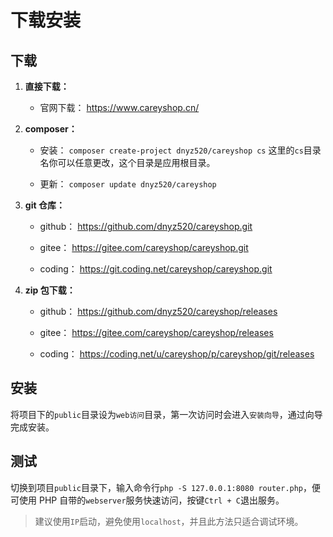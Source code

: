 # 下载安装

## 下载
1. **直接下载：**
	* 官网下载：
	https://www.careyshop.cn/

3. **composer：**
	* 安装：
	`composer create-project dnyz520/careyshop cs`
	这里的`cs`目录名你可以任意更改，这个目录是应用根目录。
	
	* 更新：
	`composer update dnyz520/careyshop`

3. **git 仓库：**
	* github：
	https://github.com/dnyz520/careyshop.git

	* gitee：
	https://gitee.com/careyshop/careyshop.git

	* coding：
	https://git.coding.net/careyshop/careyshop.git

4. **zip 包下载：**
	* github：
	https://github.com/dnyz520/careyshop/releases

	* gitee：
	https://gitee.com/careyshop/careyshop/releases

	* coding：
	https://coding.net/u/careyshop/p/careyshop/git/releases

## 安装
将项目下的`public`目录设为`web访问`目录，第一次访问时会进入`安装向导`，通过向导完成安装。

## 测试
切换到项目`public`目录下，输入命令行`php -S 127.0.0.1:8080 router.php`，便可使用 PHP 自带的`webserver`服务快速访问，按键`Ctrl + C`退出服务。

> 建议使用`IP`启动，避免使用`localhost`，并且此方法只适合调试环境。

